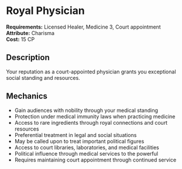 # Royal Physician

**Requirements:** Licensed Healer, Medicine 3, Court appointment  
**Attribute:** Charisma  
**Cost:** 15 CP  

## Description
Your reputation as a court-appointed physician grants you exceptional social standing and resources.

## Mechanics
- Gain audiences with nobility through your medical standing
- Protection under medical immunity laws when practicing medicine
- Access to rare ingredients through royal connections and court resources
- Preferential treatment in legal and social situations
- May be called upon to treat important political figures
- Access to court libraries, laboratories, and medical facilities
- Political influence through medical services to the powerful
- Requires maintaining court appointment through continued service